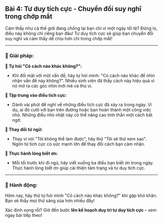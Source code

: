 ## Bài 4: Tư duy tích cực - Chuyển đổi suy nghĩ trong chớp mắt

Cảm thấy như cả thế giới đang chống lại bạn chỉ vì một ngày tồi tệ? Đừng lo, điều này không chỉ riêng bạn đâu! Tư duy tích cực sẽ giúp bạn chuyển đổi suy nghĩ và cảm thấy dễ chịu hơn chỉ trong chớp mắt!

---

### 📌 Giải pháp:

**🔹 Tự hỏi "Có cách nào khác không?":**
- Khi đối mặt với một vấn đề, hãy tự hỏi mình: "Có cách nào khác để nhìn nhận vấn đề này không?". Nhiều sinh viên đã thấy cách này hiệu quả vì nó mở ra các góc nhìn mới mẻ và thú vị.

**🔹 Tập trung vào điều tích cực:**
- Dành vài phút để nghĩ về những điều tích cực đã xảy ra trong ngày. Ví dụ, ai đó cười với bạn trên đường hoặc bạn hoàn thành một công việc nhỏ. Những điều nhỏ nhặt này có thể nâng cao tinh thần một cách bất ngờ.

**🔹 Thay đổi từ ngữ:**
- Thay vì nói "Tôi không thể làm được", hãy thử "Tôi sẽ thử xem sao". Ngôn từ tích cực có sức mạnh lớn để thay đổi cách bạn cảm nhận.

**🔹 Thực hành lòng biết ơn:**
- Mỗi tối trước khi đi ngủ, hãy viết xuống ba điều bạn biết ơn trong ngày. Thực hành lòng biết ơn giúp cải thiện tâm trạng và tư duy tích cực.

---

### 🚀 Hành động:

Hôm nay, hãy thử tự hỏi mình "Có cách nào khác không?" khi gặp khó khăn. Bạn sẽ thấy mọi thứ sáng sủa hơn nhiều đấy!

Xác định xong rồi? Giờ đến bước **lên kế hoạch duy trì tư duy tích cực** – xem ngay bài tiếp theo!
